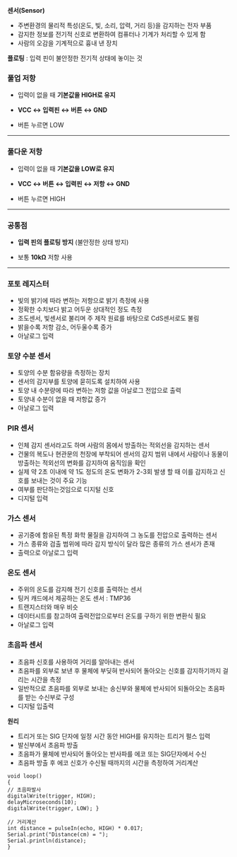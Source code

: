 **센서(Sensor)**
- 주변환경의 물리적 특성(온도, 빛, 소리, 압력, 거리 등)을 감지하는 전자 부품
- 감지한 정보를 전기적 신호로 변환하여 컴퓨터나 기계가 처리할 수 있게 함
- 사람의 오감을 기계적으로 흉내 낸 장치

**플로팅** : 입력 핀이 불안정한 전기적 상태에 놓이는 것
###  **풀업 저항**

- 입력이 없을 때 **기본값을 HIGH로 유지**
    
- **VCC ↔ 입력핀 ↔ 버튼 ↔ GND**
    
- 버튼 누르면 LOW

---

###  **풀다운 저항**

- 입력이 없을 때 **기본값을 LOW로 유지**
    
- **VCC ↔ 버튼 ↔ 입력핀 ↔ 저항 ↔ GND**
    
- 버튼 누르면 HIGH

---

###  공통점

- **입력 핀의 플로팅 방지** (불안정한 상태 방지)
    
- 보통 **10kΩ** 저항 사용

---
### 포토 레지스터 
- 빛의 밝기에 따라 변하는 저항으로 밝기 측정에 사용
- 정확한 수치보다 밝고 어두운 상대적인 정도 측정
- 조도센서, 빛센서로 불리며 주 제작 원료를 바탕으로 CdS센서로도 불림
- 밝을수록 저항 감소, 어두울수록 증가
- 아날로그 입력

### 토양 수분 센서
- 토양의 수분 함유량을 측정하는 장치
- 센서의 감지부를 토양에 묻히도록 설치하여 사용
- 토양 내 수분량에 따라 변하는 저항 값을 아날로그 전압으로 출력
- 토양내 수분이 없을 때 저항값 증가
- 아날로그 입력

### PIR 센서
- 인체 감지 센서라고도 하며 사람의 몸에서 방출하는 적외선을 감지하는 센서
- 건물의 복도나 현관문의 천장에 부착되어 센서의 감지 범위 내에서 사람이나 동물이 방출하는 적외선의 변화를 감지하여 움직임을 확인
- 실제 약 2초 이내에 약 1도 정도의 온도 변화가 2-3회 발생 할 때 이를 감지하고 신호를 보내는 것이 주요 기능
- 여부를 판단하는것임으로 디지털 신호
- 디지털 입력

### 가스 센서
- 공기중에 함유된 특정 화학 물질을 감지하여 그 농도를 전압으로 출력하는 센서
- 가스 종류와 검출 범위에 따라 감지 방식이 달라 많은 종류의 가스 센서가 존재
- 출력으로 아날로그 입력 


### 온도 센서
- 주위의 온도를 감지해 전기 신호를 출력하는 센서
- 팅커 캐드에서 제공하는 온도 센서 : TMP36
- 트랜지스터와 매우 비슷
- 데이터시트를 참고하여 출력전압으로부터 온도를 구하기 위한 변환식 필요
- 아날로그 입력

### 초음파 센서
- 초음파 신호를 사용하여 거리를 알아내는 센서
- 초음파를 외부로 보낸 후 물체에 부딪혀 반사되어 돌아오는 신호를 감지하기까지 걸리는 시간을 측정
- 일반적으로 초음파를 외부로 보내는 송신부와 물체에 반사되어 되돌아오는 초음파를 받는 수신부로 구성
- 디지털 입출력

**원리**
- 트리거 또는 SIG 단자에 일정 시간 동안 HIGH를 유지하는 트리거 펄스 입력
- 발신부에서 초음파 방출
- 초음파가 물체에 반사되어 돌아오는 반사파를 에코 또는  SIG단자에서 수신
- 초음파 방출 후 에코 신호가 수신될 때까지의 시간을 측정하여 거리계산
```
void loop() 
{
// 초음파발사
digitalWrite(trigger, HIGH); 
delayMicroseconds(10);
digitalWrite(trigger, LOW); }

// 거리계산
int distance = pulseIn(echo, HIGH) * 0.017;
Serial.print("Distance(cm) = ");
Serial.println(distance);
}
```

